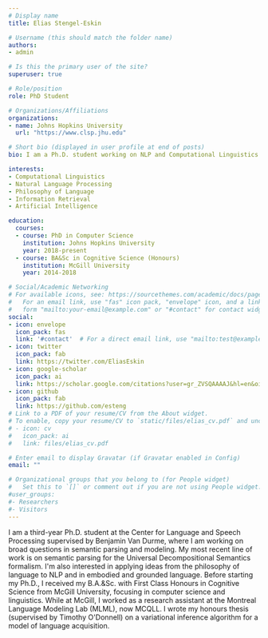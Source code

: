 ```yaml
---
# Display name
title: Elias Stengel-Eskin

# Username (this should match the folder name)
authors:
- admin

# Is this the primary user of the site?
superuser: true

# Role/position
role: PhD Student 

# Organizations/Affiliations
organizations:
- name: Johns Hopkins University
  url: "https://www.clsp.jhu.edu"

# Short bio (displayed in user profile at end of posts)
bio: I am a Ph.D. student working on NLP and Computational Linguistics at Johns Hopkins University. 

interests:
- Computational Linguistics
- Natural Language Processing
- Philosophy of Language
- Information Retrieval
- Artificial Intelligence

education:
  courses:
  - course: PhD in Computer Science
    institution: Johns Hopkins University
    year: 2018-present
  - course: BA&Sc in Cognitive Science (Honours) 
    institution: McGill University
    year: 2014-2018

# Social/Academic Networking
# For available icons, see: https://sourcethemes.com/academic/docs/page-builder/#icons
#   For an email link, use "fas" icon pack, "envelope" icon, and a link in the
#   form "mailto:your-email@example.com" or "#contact" for contact widget.
social:
- icon: envelope
  icon_pack: fas
  link: '#contact'  # For a direct email link, use "mailto:test@example.org".
- icon: twitter
  icon_pack: fab
  link: https://twitter.com/EliasEskin
- icon: google-scholar
  icon_pack: ai
  link: https://scholar.google.com/citations?user=gr_ZVSQAAAAJ&hl=en&oi=ao 
- icon: github
  icon_pack: fab
  link: https://github.com/esteng
# Link to a PDF of your resume/CV from the About widget.
# To enable, copy your resume/CV to `static/files/elias_cv.pdf` and uncomment the lines below.
# - icon: cv
#   icon_pack: ai
#   link: files/elias_cv.pdf

# Enter email to display Gravatar (if Gravatar enabled in Config)
email: ""

# Organizational groups that you belong to (for People widget)
#   Set this to `[]` or comment out if you are not using People widget.
#user_groups:
#- Researchers
#- Visitors
---
```


I am a third-year Ph.D. student at the Center for Language and Speech Processing supervised by Benjamin Van Durme, where I am working on broad questions in semantic parsing and modeling. My most recent line of work is on semantic parsing for the Universal Decompositional Semantics formalism. I'm also interested in applying ideas from the philosophy of language to NLP and in embodied and grounded language. Before starting my Ph.D., I received my B.A.&Sc. with First Class Honours in Cognitive Science from McGill University, focusing in computer science and linguistics. While at McGill, I worked as a research assistant at the Montreal Language Modeling Lab (MLML), now MCQLL. I wrote my honours thesis (supervised by Timothy O'Donnell) on a variational inference algorithm for a model of language acquisition.
